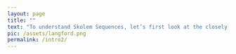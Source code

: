 ```yaml
---
layout: page
title: ""
text: "To understand Skolem Sequences, let’s first look at the closely-related Langford sequences. Here is a Langford sequence for the number 3: 312132. It is unique, though we could flip it around: 231213. We can also extend the pattern to include 4: 41312432. Can you spot the pattern? Hint - why are there two of each number?"
pic: /assets/langford.png
permalink: /intro2/
---
```

